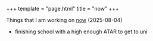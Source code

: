 +++
template = "page.html"
title = "now"
+++

Things that I am working on [now](<https://nownownow.com/about>) (2025-08-04)
  - finishing school with a high enough ATAR to get to uni 